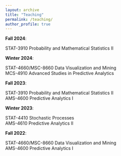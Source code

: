 ```yaml
---
layout: archive
title: "Teaching"
permalink: /teaching/
author_profile: true
---
```


**Fall 2024**:

STAT-3910 Probability and Mathematical Statistics II  

**Winter 2024**:

STAT-4660/MSC-8660 Data Visualization and Mining  
MCS-4910 Advanced Studies in Predictive Analytics  

**Fall 2023**:

STAT-3910 Probability and Mathematical Statistics II  
AMS-4600 Predictive Analytics I

**Winter 2023**:

STAT-4410 Stochastic Processes  
AMS-4610 Predictive Analytics II 

**Fall 2022**:

STAT-4660/MSC-8660 Data Visualization and Mining  
AMS-4600 Predictive Analytics I
